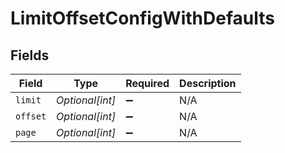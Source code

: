 # LimitOffsetConfigWithDefaults


## Fields

| Field              | Type               | Required           | Description        |
| ------------------ | ------------------ | ------------------ | ------------------ |
| `limit`            | *Optional[int]*    | :heavy_minus_sign: | N/A                |
| `offset`           | *Optional[int]*    | :heavy_minus_sign: | N/A                |
| `page`             | *Optional[int]*    | :heavy_minus_sign: | N/A                |